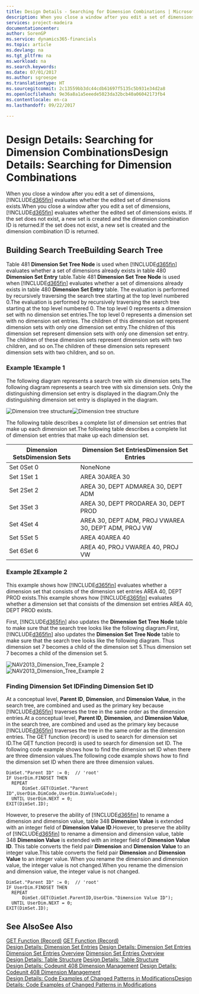 ```yaml
---
title: Design Details - Searching for Dimension Combinations | Microsoft Docs
description: When you close a window after you edit a set of dimensions, [!INCLUDE[d365fin](includes/d365fin_md.md)] evaluates whether the edited set of dimensions exists. If the set does not exist, a new set is created and the dimension combination ID is returned.
services: project-madeira
documentationcenter: 
author: SorenGP
ms.service: dynamics365-financials
ms.topic: article
ms.devlang: na
ms.tgt_pltfrm: na
ms.workload: na
ms.search.keywords: 
ms.date: 07/01/2017
ms.author: sgroespe
ms.translationtype: HT
ms.sourcegitcommit: 2c13559bb3dc44cdb61697f5135c5b931e34d2a8
ms.openlocfilehash: 9e36a8a1a5eeede5023da32bcb40a06042173fb4
ms.contentlocale: en-ca
ms.lasthandoff: 09/22/2017

---
```

# <a name="design-details-searching-for-dimension-combinations"></a><span data-ttu-id="2a694-104">Design Details: Searching for Dimension Combinations</span><span class="sxs-lookup"><span data-stu-id="2a694-104">Design Details: Searching for Dimension Combinations</span></span>
<span data-ttu-id="2a694-105">When you close a window after you edit a set of dimensions, [!INCLUDE[d365fin](includes/d365fin_md.md)] evaluates whether the edited set of dimensions exists.</span><span class="sxs-lookup"><span data-stu-id="2a694-105">When you close a window after you edit a set of dimensions, [!INCLUDE[d365fin](includes/d365fin_md.md)] evaluates whether the edited set of dimensions exists.</span></span> <span data-ttu-id="2a694-106">If the set does not exist, a new set is created and the dimension combination ID is returned.</span><span class="sxs-lookup"><span data-stu-id="2a694-106">If the set does not exist, a new set is created and the dimension combination ID is returned.</span></span>  

## <a name="building-search-tree"></a><span data-ttu-id="2a694-107">Building Search Tree</span><span class="sxs-lookup"><span data-stu-id="2a694-107">Building Search Tree</span></span>  
 <span data-ttu-id="2a694-108">Table 481 **Dimension Set Tree Node** is used when [!INCLUDE[d365fin](includes/d365fin_md.md)] evaluates whether a set of dimensions already exists in table 480 **Dimension Set Entry** table.</span><span class="sxs-lookup"><span data-stu-id="2a694-108">Table 481 **Dimension Set Tree Node** is used when [!INCLUDE[d365fin](includes/d365fin_md.md)] evaluates whether a set of dimensions already exists in table 480 **Dimension Set Entry** table.</span></span> <span data-ttu-id="2a694-109">The evaluation is performed by recursively traversing the search tree starting at the top level numbered 0.</span><span class="sxs-lookup"><span data-stu-id="2a694-109">The evaluation is performed by recursively traversing the search tree starting at the top level numbered 0.</span></span> <span data-ttu-id="2a694-110">The top level 0 represents a dimension set with no dimension set entries.</span><span class="sxs-lookup"><span data-stu-id="2a694-110">The top level 0 represents a dimension set with no dimension set entries.</span></span> <span data-ttu-id="2a694-111">The children of this dimension set represent dimension sets with only one dimension set entry.</span><span class="sxs-lookup"><span data-stu-id="2a694-111">The children of this dimension set represent dimension sets with only one dimension set entry.</span></span> <span data-ttu-id="2a694-112">The children of these dimension sets represent dimension sets with two children, and so on.</span><span class="sxs-lookup"><span data-stu-id="2a694-112">The children of these dimension sets represent dimension sets with two children, and so on.</span></span>  

### <a name="example-1"></a><span data-ttu-id="2a694-113">Example 1</span><span class="sxs-lookup"><span data-stu-id="2a694-113">Example 1</span></span>  
 <span data-ttu-id="2a694-114">The following diagram represents a search tree with six dimension sets.</span><span class="sxs-lookup"><span data-stu-id="2a694-114">The following diagram represents a search tree with six dimension sets.</span></span> <span data-ttu-id="2a694-115">Only the distinguishing dimension set entry is displayed in the diagram.</span><span class="sxs-lookup"><span data-stu-id="2a694-115">Only the distinguishing dimension set entry is displayed in the diagram.</span></span>  

 <span data-ttu-id="2a694-116">![Dimension tree structure](media/nav2013_dimension_tree.png "NAV2013_Dimension_Tree")</span><span class="sxs-lookup"><span data-stu-id="2a694-116">![Dimension tree structure](media/nav2013_dimension_tree.png "NAV2013_Dimension_Tree")</span></span>  

 <span data-ttu-id="2a694-117">The following table describes a complete list of dimension set entries that make up each dimension set.</span><span class="sxs-lookup"><span data-stu-id="2a694-117">The following table describes a complete list of dimension set entries that make up each dimension set.</span></span>  

|<span data-ttu-id="2a694-118">Dimension Sets</span><span class="sxs-lookup"><span data-stu-id="2a694-118">Dimension Sets</span></span>|<span data-ttu-id="2a694-119">Dimension Set Entries</span><span class="sxs-lookup"><span data-stu-id="2a694-119">Dimension Set Entries</span></span>|  
|--------------------|---------------------------|  
|<span data-ttu-id="2a694-120">Set 0</span><span class="sxs-lookup"><span data-stu-id="2a694-120">Set 0</span></span>|<span data-ttu-id="2a694-121">None</span><span class="sxs-lookup"><span data-stu-id="2a694-121">None</span></span>|  
|<span data-ttu-id="2a694-122">Set 1</span><span class="sxs-lookup"><span data-stu-id="2a694-122">Set 1</span></span>|<span data-ttu-id="2a694-123">AREA 30</span><span class="sxs-lookup"><span data-stu-id="2a694-123">AREA 30</span></span>|  
|<span data-ttu-id="2a694-124">Set 2</span><span class="sxs-lookup"><span data-stu-id="2a694-124">Set 2</span></span>|<span data-ttu-id="2a694-125">AREA 30, DEPT ADM</span><span class="sxs-lookup"><span data-stu-id="2a694-125">AREA 30, DEPT ADM</span></span>|  
|<span data-ttu-id="2a694-126">Set 3</span><span class="sxs-lookup"><span data-stu-id="2a694-126">Set 3</span></span>|<span data-ttu-id="2a694-127">AREA 30, DEPT PROD</span><span class="sxs-lookup"><span data-stu-id="2a694-127">AREA 30, DEPT PROD</span></span>|  
|<span data-ttu-id="2a694-128">Set 4</span><span class="sxs-lookup"><span data-stu-id="2a694-128">Set 4</span></span>|<span data-ttu-id="2a694-129">AREA 30, DEPT ADM, PROJ VW</span><span class="sxs-lookup"><span data-stu-id="2a694-129">AREA 30, DEPT ADM, PROJ VW</span></span>|  
|<span data-ttu-id="2a694-130">Set 5</span><span class="sxs-lookup"><span data-stu-id="2a694-130">Set 5</span></span>|<span data-ttu-id="2a694-131">AREA 40</span><span class="sxs-lookup"><span data-stu-id="2a694-131">AREA 40</span></span>|  
|<span data-ttu-id="2a694-132">Set 6</span><span class="sxs-lookup"><span data-stu-id="2a694-132">Set 6</span></span>|<span data-ttu-id="2a694-133">AREA 40, PROJ VW</span><span class="sxs-lookup"><span data-stu-id="2a694-133">AREA 40, PROJ VW</span></span>|  

### <a name="example-2"></a><span data-ttu-id="2a694-134">Example 2</span><span class="sxs-lookup"><span data-stu-id="2a694-134">Example 2</span></span>  
 <span data-ttu-id="2a694-135">This example shows how [!INCLUDE[d365fin](includes/d365fin_md.md)] evaluates whether a dimension set that consists of the dimension set entries AREA 40, DEPT PROD exists.</span><span class="sxs-lookup"><span data-stu-id="2a694-135">This example shows how [!INCLUDE[d365fin](includes/d365fin_md.md)] evaluates whether a dimension set that consists of the dimension set entries AREA 40, DEPT PROD exists.</span></span>  

 <span data-ttu-id="2a694-136">First, [!INCLUDE[d365fin](includes/d365fin_md.md)] also updates the **Dimension Set Tree Node** table to make sure that the search tree looks like the following diagram.</span><span class="sxs-lookup"><span data-stu-id="2a694-136">First, [!INCLUDE[d365fin](includes/d365fin_md.md)] also updates the **Dimension Set Tree Node** table to make sure that the search tree looks like the following diagram.</span></span> <span data-ttu-id="2a694-137">Thus dimension set 7 becomes a child of the dimension set 5.</span><span class="sxs-lookup"><span data-stu-id="2a694-137">Thus dimension set 7 becomes a child of the dimension set 5.</span></span>  

 <span data-ttu-id="2a694-138">![NAV2013&#95;Dimension&#95;Tree&#95;Example 2](media/nav2013_dimension_tree_example2.png "NAV2013_Dimension_Tree_Example2")</span><span class="sxs-lookup"><span data-stu-id="2a694-138">![NAV2013&#95;Dimension&#95;Tree&#95;Example 2](media/nav2013_dimension_tree_example2.png "NAV2013_Dimension_Tree_Example2")</span></span>  

### <a name="finding-dimension-set-id"></a><span data-ttu-id="2a694-139">Finding Dimension Set ID</span><span class="sxs-lookup"><span data-stu-id="2a694-139">Finding Dimension Set ID</span></span>  
 <span data-ttu-id="2a694-140">At a conceptual level, **Parent ID**, **Dimension**, and **Dimension Value**, in the search tree, are combined and used as the primary key because [!INCLUDE[d365fin](includes/d365fin_md.md)] traverses the tree in the same order as the dimension entries.</span><span class="sxs-lookup"><span data-stu-id="2a694-140">At a conceptual level, **Parent ID**, **Dimension**, and **Dimension Value**, in the search tree, are combined and used as the primary key because [!INCLUDE[d365fin](includes/d365fin_md.md)] traverses the tree in the same order as the dimension entries.</span></span> <span data-ttu-id="2a694-141">The GET function (record) is used to search for dimension set ID.</span><span class="sxs-lookup"><span data-stu-id="2a694-141">The GET function (record) is used to search for dimension set ID.</span></span> <span data-ttu-id="2a694-142">The following code example shows how to find the dimension set ID when there are three dimension values.</span><span class="sxs-lookup"><span data-stu-id="2a694-142">The following code example shows how to find the dimension set ID when there are three dimension values.</span></span>  

```  
DimSet."Parent ID" := 0;  // 'root'  
IF UserDim.FINDSET THEN  
  REPEAT  
      DimSet.GET(DimSet."Parent ID",UserDim.DimCode,UserDim.DimValueCode);  
  UNTIL UserDim.NEXT = 0;  
EXIT(DimSet.ID);  

```  

 <span data-ttu-id="2a694-143">However, to preserve the ability of [!INCLUDE[d365fin](includes/d365fin_md.md)] to rename a dimension and dimension value, table 348 **Dimension Value** is extended with an integer field of **Dimension Value ID**.</span><span class="sxs-lookup"><span data-stu-id="2a694-143">However, to preserve the ability of [!INCLUDE[d365fin](includes/d365fin_md.md)] to rename a dimension and dimension value, table 348 **Dimension Value** is extended with an integer field of **Dimension Value ID**.</span></span> <span data-ttu-id="2a694-144">This table converts the field pair **Dimension** and **Dimension Value** to an integer value.</span><span class="sxs-lookup"><span data-stu-id="2a694-144">This table converts the field pair **Dimension** and **Dimension Value** to an integer value.</span></span> <span data-ttu-id="2a694-145">When you rename the dimension and dimension value, the integer value is not changed.</span><span class="sxs-lookup"><span data-stu-id="2a694-145">When you rename the dimension and dimension value, the integer value is not changed.</span></span>  

```  
DimSet."Parent ID" := 0;  // 'root'  
IF UserDim.FINDSET THEN  
  REPEAT  
      DimSet.GET(DimSet.ParentID,UserDim."Dimension Value ID");  
  UNTIL UserDim.NEXT = 0;  
EXIT(DimSet.ID);  

```  

## <a name="see-also"></a><span data-ttu-id="2a694-146">See Also</span><span class="sxs-lookup"><span data-stu-id="2a694-146">See Also</span></span>  
 <span data-ttu-id="2a694-147">[GET Function (Record)](https://msdn.microsoft.com/en-us/library/dd301056.aspx)  </span><span class="sxs-lookup"><span data-stu-id="2a694-147">[GET Function (Record)](https://msdn.microsoft.com/en-us/library/dd301056.aspx)  </span></span>  
 <span data-ttu-id="2a694-148">[Design Details: Dimension Set Entries](design-details-dimension-set-entries.md) </span><span class="sxs-lookup"><span data-stu-id="2a694-148">[Design Details: Dimension Set Entries](design-details-dimension-set-entries.md) </span></span>  
 <span data-ttu-id="2a694-149">[Dimension Set Entries Overview](design-details-dimension-set-entries-overview.md) </span><span class="sxs-lookup"><span data-stu-id="2a694-149">[Dimension Set Entries Overview](design-details-dimension-set-entries-overview.md) </span></span>  
 <span data-ttu-id="2a694-150">[Design Details: Table Structure](design-details-table-structure.md) </span><span class="sxs-lookup"><span data-stu-id="2a694-150">[Design Details: Table Structure](design-details-table-structure.md) </span></span>  
 <span data-ttu-id="2a694-151">[Design Details: Codeunit 408 Dimension Management](design-details-codeunit-408-dimension-management.md) </span><span class="sxs-lookup"><span data-stu-id="2a694-151">[Design Details: Codeunit 408 Dimension Management](design-details-codeunit-408-dimension-management.md) </span></span>  
 [<span data-ttu-id="2a694-152">Design Details: Code Examples of Changed Patterns in Modifications</span><span class="sxs-lookup"><span data-stu-id="2a694-152">Design Details: Code Examples of Changed Patterns in Modifications</span></span>](design-details-code-examples-of-changed-patterns-in-modifications.md)

